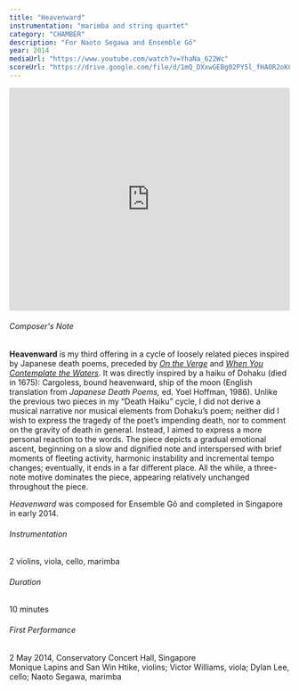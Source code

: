 ```yaml
---
title: "Heavenward"
instrumentation: "marimba and string quartet"
category: "CHAMBER"
description: "For Naoto Segawa and Ensemble Gô"
year: 2014
mediaUrl: "https://www.youtube.com/watch?v=YhaNa_622Wc"
scoreUrl: "https://drive.google.com/file/d/1mQ_DXxwGEBg02PY5l_fHAOR2oKCCQRQs/view?usp=sharing"
---
```


<iframe class="mb-3" width="100%" height="400" src="https://www.youtube.com/embed/YhaNa_622Wc" title="YouTube video player" frameborder="0" allow="accelerometer; autoplay; clipboard-write; encrypted-media; gyroscope; picture-in-picture" allowfullscreen></iframe>

###### Composer's Note

**Heavenward** is my third offering in a cycle of loosely related pieces inspired by Japanese death poems, preceded by [_On the Verge_](/works/on-the-verge) and [_When You Contemplate the Waters_](/works/when-you-contemplate-the-waters). It was directly inspired by a haiku of Dohaku (died in 1675): Cargoless, bound heavenward, ship of the moon (English translation from _Japanese Death Poems,_ ed. Yoel Hoffman, 1986). Unlike the previous two pieces in my “Death Haiku” cycle, I did not derive a musical narrative nor musical elements from Dohaku’s poem; neither did I wish to express the tragedy of the poet’s impending death, nor to comment on the gravity of death in general. Instead, I aimed to express a more personal reaction to the words. The piece depicts a gradual emotional ascent, beginning on a slow and dignified note and interspersed with brief moments of fleeting activity, harmonic instability and incremental tempo changes; eventually, it ends in a far different place. All the while, a three-note motive dominates the piece, appearing relatively unchanged throughout the piece.

_Heavenward_ was composed for Ensemble Gô and completed in Singapore in early 2014.

###### Instrumentation
2 violins, viola, cello, marimba

###### Duration
10 minutes

###### First Performance
2 May 2014, Conservatory Concert Hall, Singapore\
Monique Lapins and San Win Htike, violins; Victor Williams, viola; Dylan Lee, cello; Naoto Segawa, marimba
